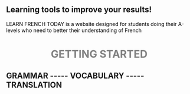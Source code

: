 ## Learning tools to improve your results!
<p style="color:black;"> LEARN FRENCH TODAY is a website designed for students doing their A-levels who need to better their understanding of French</P> 






<h1 align="center">
  <b style="color:grey;">GETTING STARTED</b><br>
</h1>
<h2 width="100">
  GRAMMAR -----           
  VOCABULARY -----       
  TRANSLATION       
</h2>
<p visit the grammar page to practice advanced grammar such as imparfait, plus-que-parfait and subjonctif</p> 

